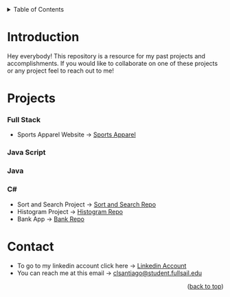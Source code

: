 <!-- TABLE OF CONTENTS -->
<details>
  <summary>Table of Contents</summary>
  <ol>
    <li>
      <a href="#introduction">About The Project</a>
    </li>
    <li>
          <a href="#projects">Projects</a>
          <ul> 
          <li><a href="#full-stack">Full Stack</a></li>
          <li><a href="#java-script">Java Script</a></li>
          <li><a href="#java">Java</a></li>
          <li><a href="#c">C#</a></li>
        </ul>
    </li>
    <li><a href="#contact">Contact</a></li>
  </ol>
</details>

# Introduction
Hey everybody! This repository is a resource for my past projects and accomplishments. If you would like
to collaborate on one of these projects or any project feel to reach out to me!

# Projects

### Full Stack
- Sports Apparel Website -> [Sports Apparel](https://sr-sportsapparel-ui.herokuapp.com)

### Java Script

### Java

### C#
- Sort and Search Project -> [Sort and Search Repo](https://github.com/Carlosvann45/Sort-and-Search/blob/main/README.md)
- Histogram Project -> [Histogram Repo](https://github.com/Carlosvann45/Histogram-Project)
- Bank App -> [Bank Repo](https://github.com/Carlosvann45/Bank-Application)

# Contact
- To go to my linkedin account click here -> [Linkedin Account](https://www.linkedin.com/in/carlos-santiago-b53967224/)
- You can reach me at this email -> clsantiago@student.fullsail.edu

<p align="right">(<a href="#top">back to top</a>)</p>
